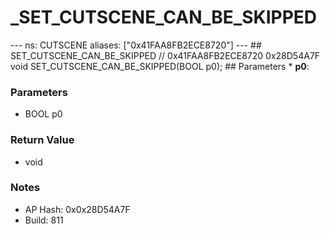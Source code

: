 # _SET_CUTSCENE_CAN_BE_SKIPPED

--- ns: CUTSCENE aliases: ["0x41FAA8FB2ECE8720"] --- ## SET_CUTSCENE_CAN_BE_SKIPPED  // 0x41FAA8FB2ECE8720 0x28D54A7F void SET_CUTSCENE_CAN_BE_SKIPPED(BOOL p0);   ## Parameters * **p0**:

### Parameters
* BOOL p0

### Return Value
* void

### Notes
* AP Hash: 0x0x28D54A7F
* Build: 811


